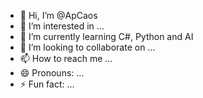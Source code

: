 - 👋 Hi, I’m @ApCaos
- 👀 I’m interested in ...
- 🌱 I’m currently learning C#, Python and AI
- 💞️ I’m looking to collaborate on ...
- 📫 How to reach me ...
- 😄 Pronouns: ...
- ⚡ Fun fact: ...

<!---
ApCaos/ApCaos is a ✨ special ✨ repository because its `README.md` (this file) appears on your GitHub profile.
You can click the Preview link to take a look at your changes.
--->
